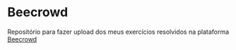 # Beecrowd

Repositório para fazer upload dos meus exercícios resolvidos na plataforma [Beecrowd](beecrowd.com.br/judge/pt/problems)
